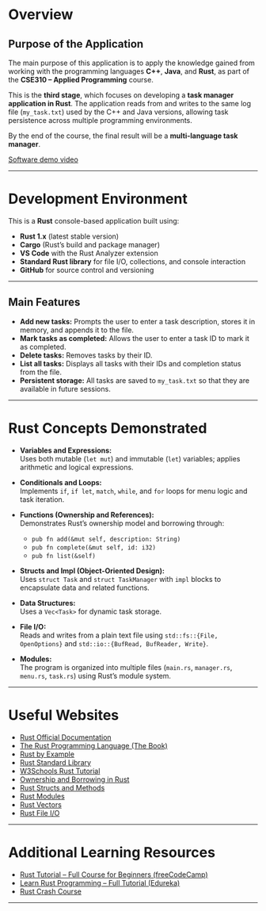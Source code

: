 # Overview

## Purpose of the Application

The main purpose of this application is to apply the knowledge gained from working with the programming languages **C++**, **Java**, and **Rust**, as part of the **CSE310 – Applied Programming** course.

This is the **third stage**, which focuses on developing a **task manager application in Rust**. The application reads from and writes to the same log file (`my_task.txt`) used by the C++ and Java versions, allowing task persistence across multiple programming environments.

By the end of the course, the final result will be a **multi-language task manager**.

[Software demo video](https://www.youtube.com/watch?v=7eyndKGmjtI&t=3157s)

---

# Development Environment

This is a **Rust** console-based application built using:

- **Rust 1.x** (latest stable version)
- **Cargo** (Rust’s build and package manager)
- **VS Code** with the Rust Analyzer extension
- **Standard Rust library** for file I/O, collections, and console interaction
- **GitHub** for source control and versioning

---

## Main Features

- **Add new tasks:** Prompts the user to enter a task description, stores it in memory, and appends it to the file.
- **Mark tasks as completed:** Allows the user to enter a task ID to mark it as completed.
- **Delete tasks:** Removes tasks by their ID.
- **List all tasks:** Displays all tasks with their IDs and completion status from the file.
- **Persistent storage:** All tasks are saved to `my_task.txt` so that they are available in future sessions.

---

# Rust Concepts Demonstrated

- **Variables and Expressions:**  
  Uses both mutable (`let mut`) and immutable (`let`) variables; applies arithmetic and logical expressions.
  
- **Conditionals and Loops:**  
  Implements `if`, `if let`, `match`, `while`, and `for` loops for menu logic and task iteration.
  
- **Functions (Ownership and References):**  
  Demonstrates Rust’s ownership model and borrowing through:
  - `pub fn add(&mut self, description: String)`
  - `pub fn complete(&mut self, id: i32)`
  - `pub fn list(&self)`

- **Structs and Impl (Object-Oriented Design):**  
  Uses `struct Task` and `struct TaskManager` with `impl` blocks to encapsulate data and related functions.

- **Data Structures:**  
  Uses a `Vec<Task>` for dynamic task storage.

- **File I/O:**  
  Reads and writes from a plain text file using `std::fs::{File, OpenOptions}` and `std::io::{BufRead, BufReader, Write}`.

- **Modules:**  
  The program is organized into multiple files (`main.rs`, `manager.rs`, `menu.rs`, `task.rs`) using Rust’s module system.

---

# Useful Websites

- [Rust Official Documentation](https://doc.rust-lang.org/)
- [The Rust Programming Language (The Book)](https://doc.rust-lang.org/book/)
- [Rust by Example](https://doc.rust-lang.org/rust-by-example/)
- [Rust Standard Library](https://doc.rust-lang.org/std/)
- [W3Schools Rust Tutorial](https://www.w3schools.io/languages/rust-tutorial/)
- [Ownership and Borrowing in Rust](https://doc.rust-lang.org/book/ch04-00-understanding-ownership.html)
- [Rust Structs and Methods](https://doc.rust-lang.org/book/ch05-00-structs.html)
- [Rust Modules](https://doc.rust-lang.org/book/ch07-00-modules.html)
- [Rust Vectors](https://doc.rust-lang.org/std/vec/struct.Vec.html)
- [Rust File I/O](https://doc.rust-lang.org/std/fs/index.html)

---

# Additional Learning Resources

- [Rust Tutorial – Full Course for Beginners (freeCodeCamp)](https://www.youtube.com/watch?v=MsocPEZBd-M)
- [Learn Rust Programming – Full Tutorial (Edureka)](https://www.youtube.com/watch?v=zF34dRivLOw)
- [Rust Crash Course](https://www.youtube.com/watch?v=ygL_xcavzQ4)

---
